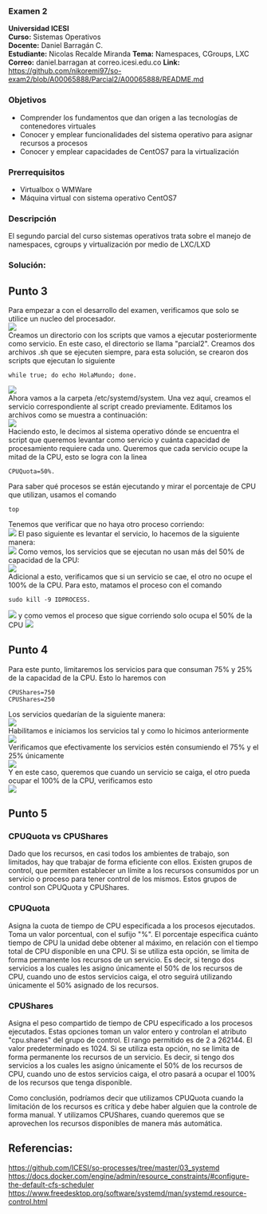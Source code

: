 ### Examen 2
**Universidad ICESI**  
**Curso:** Sistemas Operativos  
**Docente:** Daniel Barragán C.  
**Estudiante:** Nicolas Recalde Miranda
**Tema:** Namespaces, CGroups, LXC
**Correo:** daniel.barragan at correo.icesi.edu.co
**Link:** https://github.com/nikoremi97/so-exam2/blob/A00065888/Parcial2/A00065888/README.md

### Objetivos
* Comprender los fundamentos que dan origen a las tecnologías de contenedores virtuales
* Conocer y emplear funcionalidades del sistema operativo para asignar recursos a procesos
* Conocer y emplear capacidades de CentOS7 para la virtualización

### Prerrequisitos
* Virtualbox o WMWare
* Máquina virtual con sistema operativo CentOS7

### Descripción
El segundo parcial del curso sistemas operativos trata sobre el manejo de namespaces, cgroups y virtualización por medio de LXC/LXD

### Solución:

## Punto 3
Para empezar a con el desarrollo del examen, verificamos que solo se utilice un nucleo del procesador.  
![][1]  
Creamos un directorio con los scripts que vamos a ejecutar posteriormente como servicio. En este caso, el directorio se llama "parcial2". Creamos dos archivos .sh que se ejecuten siempre, para esta solución, se crearon dos scripts que ejecutan lo siguiente  
```
while true; do echo HolaMundo; done.  
```
![][2]  
Ahora vamos a la carpeta /etc/systemd/system. Una vez aquí, creamos el servicio correspondiente al script creado previamente. Editamos los archivos como se muestra a continuación:  
![][3]  
Haciendo esto, le decimos al sistema operativo dónde se encuentra el script que queremos levantar como servicio y cuánta capacidad de procesamiento requiere cada uno. Queremos que cada servicio ocupe la mitad de la CPU, esto se logra con la linea 
```
CPUQuota=50%.  
```
Para saber qué procesos se están ejecutando y mirar el porcentaje de CPU que utilizan, usamos el comando  
```
top  
```
Tenemos que verificar que no haya otro proceso corriendo:  
![][4]
El paso siguiente es levantar el servicio, lo hacemos de la siguiente manera:  
![][5]
Como vemos, los servicios que se ejecutan no usan más del 50% de capacidad de la CPU:  
![][6]  
Adicional a esto, verificamos que si un servicio se cae, el otro no ocupe el 100% de la CPU. Para esto, matamos el proceso con el comando 
```
sudo kill -9 IDPROCESS.  
```
![][7] y como vemos el proceso que sigue corriendo solo ocupa el 50% de la CPU ![][8]  

## Punto 4

Para este punto, limitaremos los servicios para que consuman 75% y 25% de la capacidad de la CPU. Esto lo haremos con  
```
CPUShares=750
CPUShares=250
```
Los servicios quedarían de la siguiente manera:  
![][9]  
Habilitamos e iniciamos los servicios tal y como lo hicimos anteriormente  
![][5]  
Verificamos que efectivamente los servicios estén consumiendo el 75% y el 25% únicamente  
![][10]  
Y en este caso, queremos que cuando un servicio se caiga, el otro pueda ocupar el 100% de la CPU, verificamos esto   
![][11]  

## Punto 5
### CPUQuota vs CPUShares  
Dado que los recursos, en casi todos los ambientes de trabajo, son limitados, hay que trabajar de forma eficiente con ellos. Existen grupos de control, que permiten establecer un límite a los recursos consumidos por un servicio o proceso para tener control de los mismos. Estos grupos de control son CPUQuota y CPUShares.
### CPUQuota  
Asigna la cuota de tiempo de CPU especificada a los procesos ejecutados. Toma un valor porcentual, con el sufijo "%". El porcentaje especifica cuánto tiempo de CPU la unidad debe obtener al máximo, en relación con el tiempo total de CPU disponible en una CPU. Si se utiliza esta opción, se limita de forma permanente los recursos de un servicio. Es decir, si tengo dos servicios a los cuales les asigno únicamente el 50% de los recursos de CPU, cuando uno de estos servicios caiga, el otro seguirá utilizando únicamente el 50% asignado de los recursos. 

### CPUShares  
Asigna el peso compartido de tiempo de CPU especificado a los procesos ejecutados. Estas opciones toman un valor entero y controlan el  atributo "cpu.shares" del grupo de control. El rango permitido es de 2 a 262144. El valor predeterminado es 1024. Si se utiliza esta opción, no se limita de forma permanente los recursos de un servicio. Es decir, si tengo dos servicios a los cuales les asigno únicamente el 50% de los recursos de CPU, cuando uno de estos servicios caiga, el otro pasará a ocupar el 100% de los recursos que tenga disponible.  
  
Como conclusión, podríamos decir que utilizamos CPUQuota cuando la limitación de los recursos es crítica y debe haber alguien que la controle de forma manual. Y utilizamos CPUShares, cuando queremos que se aprovechen los recursos disponibles de manera más automática.


## Referencias:
https://github.com/ICESI/so-processes/tree/master/03_systemd
https://docs.docker.com/engine/admin/resource_constraints/#configure-the-default-cfs-scheduler
https://www.freedesktop.org/software/systemd/man/systemd.resource-control.html

[1]: images/1core.JPG
[2]: images/procesos.JPG
[3]: images/editservice.JPG
[5]: images/startservice.JPG
[4]: images/sinprocesos.JPG
[6]: images/topCPUQuota.JPG
[7]: images/sudokill1.JPG
[8]: images/topprocesox.JPG
[9]: images/cpushares.JPG
[10]: images/topcpushares.JPG
[11]: images/100.JPG

